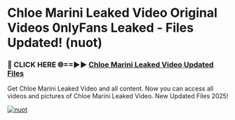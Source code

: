 # Chloe Marini Leaked Video Original Videos 0nlyFans Leaked - Files Updated! (nuot)

<h3>🔴 CLICK HERE 🌐==►► <a href="https://tinyurl.com/x26r9saj" rel="nofollow">Chloe Marini Leaked Video Updated Files</a></h3>

Get Chloe Marini Leaked Video and all content. Now you can access all videos and pictures of Chloe Marini Leaked Video. New Updated Files 2025!

[![nuot](https://i.imgur.com/LkgZPqh.gif)](https://tinyurl.com/x26r9saj)
